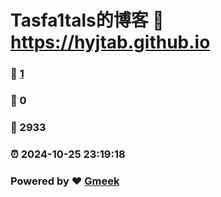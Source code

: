 # Tasfa1tals的博客 :link: https://hyjtab.github.io 
### :page_facing_up: [1](https://hyjtab.github.io/tag.html) 
### :speech_balloon: 0 
### :hibiscus: 2933 
### :alarm_clock: 2024-10-25 23:19:18 
### Powered by :heart: [Gmeek](https://github.com/Meekdai/Gmeek)
